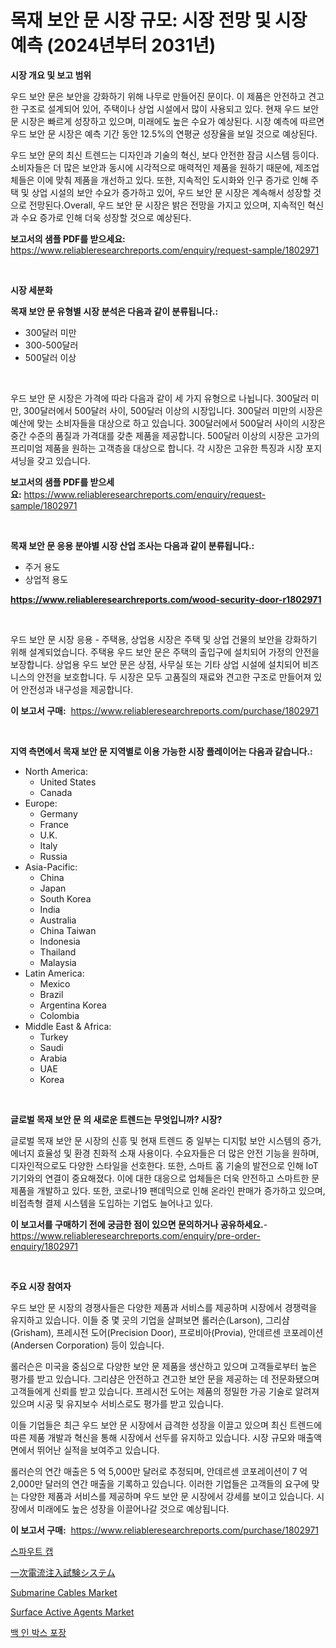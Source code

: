 <p><h1>목재 보안 문 시장 규모: 시장 전망 및 시장 예측 (2024년부터 2031년)</h1></p><p><strong>시장 개요 및 보고 범위</strong></p>
<p><p>우드 보안 문은 보안을 강화하기 위해 나무로 만들어진 문이다. 이 제품은 안전하고 견고한 구조로 설계되어 있어, 주택이나 상업 시설에서 많이 사용되고 있다. 현재 우드 보안 문 시장은 빠르게 성장하고 있으며, 미래에도 높은 수요가 예상된다. 시장 예측에 따르면 우드 보안 문 시장은 예측 기간 동안 12.5%의 연평균 성장율을 보일 것으로 예상된다. </p><p>우드 보안 문의 최신 트렌드는 디자인과 기술의 혁신, 보다 안전한 잠금 시스템 등이다. 소비자들은 더 많은 보안과 동시에 시각적으로 매력적인 제품을 원하기 때문에, 제조업체들은 이에 맞춰 제품을 개선하고 있다. 또한, 지속적인 도시화와 인구 증가로 인해 주택 및 상업 시설의 보안 수요가 증가하고 있어, 우드 보안 문 시장은 계속해서 성장할 것으로 전망된다.Overall, 우드 보안 문 시장은 밝은 전망을 가지고 있으며, 지속적인 혁신과 수요 증가로 인해 더욱 성장할 것으로 예상된다.</p></p>
<p><strong>보고서의 샘플 PDF를 받으세요:</strong> <a href="https://www.reliableresearchreports.com/enquiry/request-sample/1802971">https://www.reliableresearchreports.com/enquiry/request-sample/1802971</a></p>
<p>&nbsp;</p>
<p><strong>시장 세분화</strong></p>
<p><strong>목재 보안 문 유형별 시장 분석은 다음과 같이 분류됩니다.:</strong></p>
<p><ul><li>300달러 미만</li><li>300-500달러</li><li>500달러 이상</li></ul></p>
<p>&nbsp;</p>
<p><p>우드 보안 문 시장은 가격에 따라 다음과 같이 세 가지 유형으로 나뉩니다. 300달러 미만, 300달러에서 500달러 사이, 500달러 이상의 시장입니다. 300달러 미만의 시장은 예산에 맞는 소비자들을 대상으로 하고 있습니다. 300달러에서 500달러 사이의 시장은 중간 수준의 품질과 가격대를 갖춘 제품을 제공합니다. 500달러 이상의 시장은 고가의 프리미엄 제품을 원하는 고객층을 대상으로 합니다. 각 시장은 고유한 특징과 시장 포지셔닝을 갖고 있습니다.</p></p>
<p><strong>보고서의 샘플 PDF를 받으세요:</strong>&nbsp;<a href="https://www.reliableresearchreports.com/enquiry/request-sample/1802971">https://www.reliableresearchreports.com/enquiry/request-sample/1802971</a></p>
<p>&nbsp;</p>
<p><strong> 목재 보안 문 응용 분야별 시장 산업 조사는 다음과 같이 분류됩니다.:</strong></p>
<p><ul><li>주거 용도</li><li>상업적 용도</li></ul></p>
<p><strong><a href="https://www.reliableresearchreports.com/wood-security-door-r1802971">https://www.reliableresearchreports.com/wood-security-door-r1802971</a></strong></p>
<p>&nbsp;</p>
<p><p>우드 보안 문 시장 응용 - 주택용, 상업용 시장은 주택 및 상업 건물의 보안을 강화하기 위해 설계되었습니다. 주택용 우드 보안 문은 주택의 출입구에 설치되어 가정의 안전을 보장합니다. 상업용 우드 보안 문은 상점, 사무실 또는 기타 상업 시설에 설치되어 비즈니스의 안전을 보호합니다. 두 시장은 모두 고품질의 재료와 견고한 구조로 만들어져 있어 안전성과 내구성을 제공합니다.</p></p>
<p><strong>이 보고서 구매:</strong>&nbsp; <a href="https://www.reliableresearchreports.com/purchase/1802971">https://www.reliableresearchreports.com/purchase/1802971</a></p>
<p>&nbsp;</p>
<p><strong>지역 측면에서 목재 보안 문 지역별로 이용 가능한 시장 플레이어는 다음과 같습니다.:</strong></p>
<p><ul>
    <li>
        North America:
        <ul>
            <li>United States</li>
            <li>Canada</li>
        </ul>
    </li>
    <li>
        Europe:
        <ul>
            <li>Germany</li>
            <li>France</li>
            <li>U.K.</li>
            <li>Italy</li>
            <li>Russia</li>
        </ul>
    </li>
    <li>
        Asia-Pacific:
        <ul>
            <li>China</li>
            <li>Japan</li>
            <li>South Korea</li>
            <li>India</li>
            <li>Australia</li>
            <li>China Taiwan</li>
            <li>Indonesia</li>
            <li>Thailand</li>
            <li>Malaysia</li>
        </ul>
    </li>
    <li>
        Latin America:
        <ul>
            <li>Mexico</li>
            <li>Brazil</li>
            <li>Argentina Korea</li>
            <li>Colombia</li>
        </ul>
    </li>
    <li>
        Middle East & Africa:
        <ul>
            <li>Turkey</li>
            <li>Saudi</li>
            <li>Arabia</li>
            <li>UAE</li>
            <li>Korea</li>
        </ul>
    </li>
    </ul></p>
<p>&nbsp;</p>
<p><strong>글로벌 목재 보안 문 의 새로운 트렌드는 무엇입니까? 시장?</strong></p>
<p><p>글로벌 목재 보안 문 시장의 신흥 및 현재 트렌드 중 일부는 디지턼 보안 시스템의 증가, 에너지 효율성 및 환경 친화적 소재 사용이다. 수요자들은 더 많은 안전 기능을 원하며, 디자인적으로도 다양한 스타일을 선호한다. 또한, 스마트 홈 기술의 발전으로 인해 IoT 기기와의 연결이 중요해졌다. 이에 대한 대응으로 업체들은 더욱 안전하고 스마트한 문 제품을 개발하고 있다. 또한, 코로나19 팬데믹으로 인해 온라인 판매가 증가하고 있으며, 비접촉형 결제 시스템을 도입하는 기업도 늘어나고 있다.</p></p>
<p><strong>이 보고서를 구매하기 전에 궁금한 점이 있으면 문의하거나 공유하세요.</strong>- <a href="https://www.reliableresearchreports.com/enquiry/pre-order-enquiry/1802971">https://www.reliableresearchreports.com/enquiry/pre-order-enquiry/1802971</a></p>
<p>&nbsp;</p>
<p><strong>주요 시장 참여자</strong></p>
<p><p>우드 보안 문 시장의 경쟁사들은 다양한 제품과 서비스를 제공하며 시장에서 경쟁력을 유지하고 있습니다. 이들 중 몇 곳의 기업을 살펴보면 롤러슨(Larson), 그리샴(Grisham), 프레시전 도어(Precision Door), 프로비아(Provia), 안데르센 코포레이션(Andersen Corporation) 등이 있습니다.</p><p>롤러슨은 미국을 중심으로 다양한 보안 문 제품을 생산하고 있으며 고객들로부터 높은 평가를 받고 있습니다. 그리샴은 안전하고 견고한 보안 문을 제공하는 데 전문화됐으며 고객들에게 신뢰를 받고 있습니다. 프레시전 도어는 제품의 정밀한 가공 기술로 알려져 있으며 시공 및 유지보수 서비스로도 평가를 받고 있습니다.</p><p>이들 기업들은 최근 우드 보안 문 시장에서 급격한 성장을 이끌고 있으며 최신 트렌드에 따른 제품 개발과 혁신을 통해 시장에서 선두를 유지하고 있습니다. 시장 규모와 매출액 면에서 뛰어난 실적을 보여주고 있습니다. </p><p>롤러슨의 연간 매출은 5 억 5,000만 달러로 추정되며, 안데르센 코포레이션이 7 억 2,000만 달러의 연간 매출을 기록하고 있습니다. 이러한 기업들은 고객들의 요구에 맞는 다양한 제품과 서비스를 제공하며 우드 보안 문 시장에서 강세를 보이고 있습니다. 시장에서 미래에도 높은 성장을 이끌어나갈 것으로 예상됩니다.</p></p>
<p><strong>이 보고서 구매:</strong>&nbsp;&nbsp;<a href="https://www.reliableresearchreports.com/purchase/1802971">https://www.reliableresearchreports.com/purchase/1802971</a></p>
<p><p><a href="https://github.com/vsn7qpua81q/Market-Research-Report-List-1/blob/main/395894024302.md">스파우트 캡</a></p><p><a href="https://github.com/oqxogxyvqe90775/Market-Research-Report-List-1/blob/main/159349926136.md">一次電流注入試験システム</a></p><p><a href="https://issuu.com/reportprime-2/docs/submarine-cables-market-size-2030.pptx">Submarine Cables Market</a></p><p><a href="https://issuu.com/reportprime-2/docs/surface-active-agents-market-size-2030.pptx">Surface Active Agents Market</a></p><p><a href="https://github.com/Elenrrera7685/Market-Research-Report-List-1/blob/main/428125624304.md">백 인 박스 포장</a></p></p>